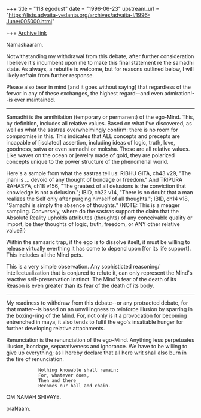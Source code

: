 +++
title = "118 egodust"
date = "1996-06-23"
upstream_url = "https://lists.advaita-vedanta.org/archives/advaita-l/1996-June/005000.html"

+++
[Archive link](https://lists.advaita-vedanta.org/archives/advaita-l/1996-June/005000.html)

Namaskaaram.

Notwithstanding my withdrawal from this debate, after further
consideration I believe it's incumbent upon me to make this
final statement re the samadhi state.  As always, a rebuttle
is welcome, but for reasons outlined below, I will likely
refrain from further response.

Please also bear in mind [and it goes without saying] that
regardless of the fervor in any of these exchanges, the highest
regard--and even admiration!--is ever maintained.

*********

Samadhi is the annihilation (temporary or permanent) of the
ego-Mind.  This, by definition, includes all relative values.
Based on what I've discovered, as well as what the sastras
overwhelmingly confirm: there is no room for compromise in this.
This indicates that ALL concepts and precepts are incapable of
[isolated] assertion, including ideas of logic, truth, love,
goodness, satva or even samadhi or moksha.  These are all
relative values.  Like waves on the ocean or jewelry made of
gold, they are polarized concepts unique to the power structure
of the phenomenal world.

Here's a sample from what the sastras tell us:  RIBHU GITA, ch43
v29, "The jnani is ... devoid of any thought of bondage or
freedom."  And TRIPURA RAHASYA, ch18 v156, "The greatest of all
delusions is the conviction that knowledge is not a delusion.";
IBID, ch22 v14, "There is no doubt that a man realizes the Self
only after purging himself of all thoughts."; IBID, ch14 v18,
"Samadhi is simply the absence of thoughts."  (NOTE: This is a
meager sampling.  Conversely, where do the sastras support the
claim that the Absolute Reality upholds attributes (thoughts) of
any conceivable quality or import, be they thoughts of logic,
truth, freedom, or ANY other relative value?!)

Within the samsaric trap, if the ego is to dissolve itself, it must
be willing to release virtually everthing it has come to depend
upon [for its life support].  This includes all the Mind pets.

This is a very simple observation.  Any sophisticted reasoning/
intellectualization that is conjured to refute it, can only
represent the Mind's reactive self-preservation instinct. The
Mind's fear of the death of its Reason is even greater than its
fear of the death of its body.

*********

My readiness to withdraw from this debate--or any protracted
debate, for that matter--is based on an unwillingness to
reinforce illusion by sparring in the boxing-ring of the Mind.
For, not only is it a provocation for becoming entrenched in
maya, it also tends to fulfil the ego's insatiable hunger for
further developing relative attachments.

Renunciation is the renunciation of the ego-Mind.  Anything less
perpetuates illusion, bondage, separativeness and ignorance.
We have to be willing to give up everything; as I hereby declare
that all here writ shall also burn in the fire of renunciation.

                Nothing knowable shall remain;
                For, whatever does,
                Then and there
                Becomes our ball and chain.

OM NAMAH SHIVAYE.

praNaam.

